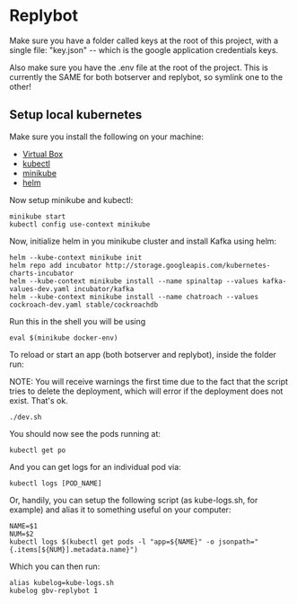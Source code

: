 # Replybot

Make sure you have a folder called keys at the root of this project, with a single file: "key.json" -- which is the google application credentials keys.

Also make sure you have the .env file at the root of the project. This is currently the SAME for both botserver and replybot, so symlink one to the other!

## Setup local kubernetes

Make sure you install the following on your machine:

* [Virtual Box](https://www.virtualbox.org/wiki/Downloads)
* [kubectl](https://kubernetes.io/docs/tasks/tools/install-kubectl/)
* [minikube](https://kubernetes.io/docs/tasks/tools/install-minikube/)
* [helm](https://docs.helm.sh/using_helm/#installing-helm)

Now setup minikube and kubectl:

``` shell
minikube start
kubectl config use-context minikube
```

Now, initialize helm in you minikube cluster and install Kafka using helm:

``` shell
helm --kube-context minikube init
helm repo add incubator http://storage.googleapis.com/kubernetes-charts-incubator
helm --kube-context minikube install --name spinaltap --values kafka-values-dev.yaml incubator/kafka
helm --kube-context minikube install --name chatroach --values cockroach-dev.yaml stable/cockroachdb
```

Run this in the shell you will be using

``` shell
eval $(minikube docker-env)
```

To reload or start an app (both botserver and replybot), inside the folder run:

NOTE: You will receive warnings the first time due to the fact that the script tries to delete the deployment, which will error if the deployment does not exist. That's ok.

``` shell
./dev.sh
```

You should now see the pods running at:

``` shell
kubectl get po
```

And you can get logs for an individual pod via:

``` shell
kubectl logs [POD_NAME]
```

Or, handily, you can setup the following script (as kube-logs.sh, for example) and alias it to something useful on your computer:

``` shell
NAME=$1
NUM=$2
kubectl logs $(kubectl get pods -l "app=${NAME}" -o jsonpath="{.items[${NUM}].metadata.name}")
```

Which you can then run:

``` shell
alias kubelog=kube-logs.sh
kubelog gbv-replybot 1
```
